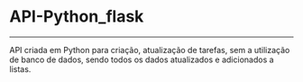 # API-Python_flask
<hr>
API criada em Python para criação, atualização de tarefas, sem a utilização de banco de dados, sendo todos os dados atualizados e adicionados a listas.
